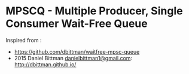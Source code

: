 MPSCQ - Multiple Producer, Single Consumer Wait-Free Queue
==========================================================

Inspired from :
- https://github.com/dbittman/waitfree-mpsc-queue
- 2015 Daniel Bittman <danielbittman1@gmail.com>: http://dbittman.github.io/
